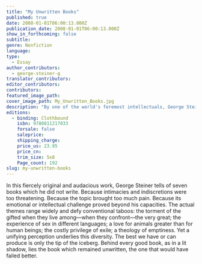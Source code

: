 ```yaml
---
title: "My Unwritten Books"
published: true
date: 2008-01-01T06:00:13.000Z
publication_date: 2008-01-01T06:00:13.000Z
show_in_forthcoming: false
subtitle:
genre: Nonfiction
language:
type:
  - Essay
author_contributors:
  - george-steiner-g
translator_contributors:
editor_contributors:
contributors:
featured_image_path:
cover_image_path: My_Unwritten_Books.jpg
description: "By one of the world's foremost intellectuals, George Steiner's My Unwritten Books meditates upon seven books he had long had in mind to write, but never did. Massively erudite, the essays are also brave, unflinching, and wholly personal. "
editions:
  - binding: Clothbound
    isbn: 9780811217033
    forsale: false
    saleprice:
    shipping_charge:
    price_us: 23.95
    price_cn:
    trim_size: 5x8
    Page_count: 192
slug: my-unwritten-books
---
```


In this fiercely original and audacious work, George Steiner tells of seven books which he did not write. Because intimacies and indiscretions were too threatening. Because the topic brought too much pain. Because its emotional or intellectual challenge proved beyond his capacities. The actual themes range widely and defy conventional taboos: the torment of the gifted when they live among—when they confront—the very great; the experience of sex in different languages; a love for animals greater than for human beings; the costly privilege of exile; a theology of emptiness. Yet a unifying perception underlies this diversity. The best we have or can produce is only the tip of the iceberg. Behind every good book, as in a lit shadow, lies the book which remained unwritten, the one that would have failed better.

